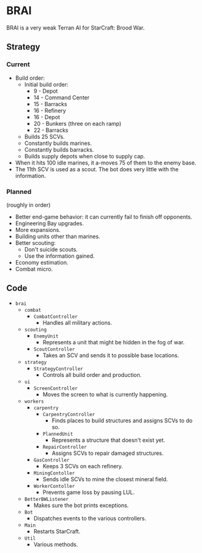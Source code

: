 # BRAI

BRAI is a very weak Terran AI for StarCraft: Brood War.

## Strategy

### Current

* Build order:
	* Initial build order:
		*  9 - Depot
		* 14 - Command Center
		* 15 - Barracks
		* 16 - Refinery
		* 16 - Depot
		* 20 - Bunkers (three on each ramp)
		* 22 - Barracks
	* Builds 25 SCVs.
	* Constantly builds marines.
	* Constantly builds barracks.
	* Builds supply depots when close to supply cap.
* When it hits 100 idle marines, it a-moves 75 of them to the enemy base.
* The 11th SCV is used as a scout. The bot does very little with the information.

### Planned

(roughly in order)

* Better end-game behavior: it can currently fail to finish off opponents.
* Engineering Bay upgrades.
* More expansions.
* Building units other than marines.
* Better scouting:
	* Don't suicide scouts.
	* Use the information gained.
* Economy estimation.
* Combat micro.

## Code

* `brai`
	* `combat`
		* `CombatController`
			* Handles all military actions.
	* `scouting`
		* `EnemyUnit`
			* Represents a unit that might be hidden in the fog of war.
		* `ScoutController`
			* Takes an SCV and sends it to possible base locations.
	* `strategy`
		* `StrategyController`
			* Controls all build order and production.
	* `ui`
		* `ScreenController`
			* Moves the screen to what is currently happening.
	* `workers`
		* `carpentry`
			* `CarpentryController`
				* Finds places to build structures and assigns SCVs to do so.
			* `PlannedUnit`
				* Represents a structure that doesn't exist yet.
			* `RepairController`
				* Assigns SCVs to repair damaged structures.
		* `GasController`
			* Keeps 3 SCVs on each refinery.
		* `MiningContoller`
			* Sends idle SCVs to mine the closest mineral field.
		* `WorkerContoller`
			* Prevents game loss by pausing LUL.
	* `BetterBWListener`
		* Makes sure the bot prints exceptions.
	* `Bot`
		* Dispatches events to the various controllers.
	* `Main`
		* Restarts StarCraft.
	* `Util`
		* Various methods.